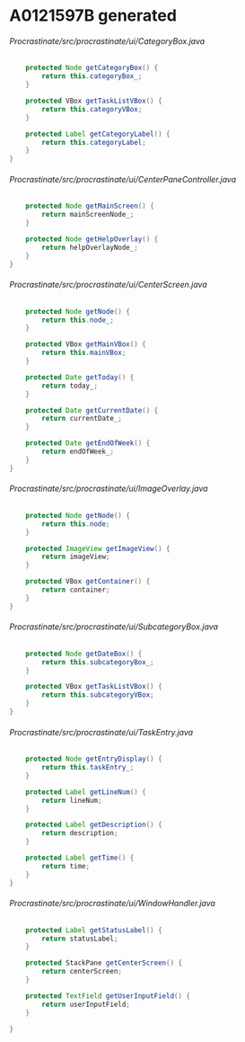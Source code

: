 # A0121597B generated
###### Procrastinate/src/procrastinate/ui/CategoryBox.java
``` java
    protected Node getCategoryBox() {
        return this.categoryBox_;
    }

    protected VBox getTaskListVBox() {
        return this.categoryVBox;
    }

    protected Label getCategoryLabel() {
        return this.categoryLabel;
    }
}
```
###### Procrastinate/src/procrastinate/ui/CenterPaneController.java
``` java
    protected Node getMainScreen() {
        return mainScreenNode_;
    }

    protected Node getHelpOverlay() {
        return helpOverlayNode_;
    }
}
```
###### Procrastinate/src/procrastinate/ui/CenterScreen.java
``` java
    protected Node getNode() {
        return this.node_;
    }

    protected VBox getMainVBox() {
        return this.mainVBox;
    }

    protected Date getToday() {
        return today_;
    }

    protected Date getCurrentDate() {
        return currentDate_;
    }

    protected Date getEndOfWeek() {
        return endOfWeek_;
    }
}
```
###### Procrastinate/src/procrastinate/ui/ImageOverlay.java
``` java
    protected Node getNode() {
        return this.node;
    }

    protected ImageView getImageView() {
        return imageView;
    }

    protected VBox getContainer() {
        return container;
    }
}
```
###### Procrastinate/src/procrastinate/ui/SubcategoryBox.java
``` java
    protected Node getDateBox() {
        return this.subcategoryBox_;
    }

    protected VBox getTaskListVBox() {
        return this.subcategoryVBox;
    }
}
```
###### Procrastinate/src/procrastinate/ui/TaskEntry.java
``` java
    protected Node getEntryDisplay() {
        return this.taskEntry_;
    }

    protected Label getLineNum() {
        return lineNum;
    }

    protected Label getDescription() {
        return description;
    }

    protected Label getTime() {
        return time;
    }
}
```
###### Procrastinate/src/procrastinate/ui/WindowHandler.java
``` java
    protected Label getStatusLabel() {
        return statusLabel;
    }

    protected StackPane getCenterScreen() {
        return centerScreen;
    }

    protected TextField getUserInputField() {
        return userInputField;
    }

}
```
